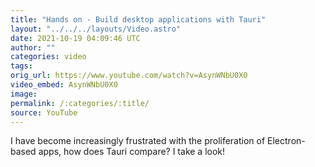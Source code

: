```yaml
---
title: "Hands on - Build desktop applications with Tauri"
layout: "../../../layouts/Video.astro"
date: 2021-10-19 04:09:46 UTC
author: ""
categories: video
tags: 
orig_url: https://www.youtube.com/watch?v=AsynWNbU0X0
video_embed: AsynWNbU0X0
image:
permalink: /:categories/:title/
source: YouTube
---
```

I have become increasingly frustrated with the proliferation of Electron-based apps, how does Tauri compare? I take a look!